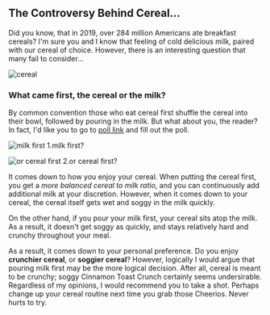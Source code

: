 ## The Controversy Behind Cereal...

Did you know, that in 2019, over 284 million Americans ate breakfast cereals? I'm sure you and I know that feeling of cold delicious milk, paired with our cereal of choice. However, there is an interesting question that many fail to consider...

![cereal](https://images.unsplash.com/photo-1521483451569-e33803c0330c?ixlib=rb-1.2.1&ixid=eyJhcHBfaWQiOjEyMDd9&auto=format&fit=crop&w=977&q=80)

### What came first, the cereal or the milk?

By common convention those who eat cereal first shuffle the cereal into their bowl, followed by pouring in the milk. But what about you, the reader?
In fact, I'd like you to go to [poll link](http://www.quibblo.com/quiz/bvJi9qK/What-do-you-put-in-first-the-cereal-or-the-milk) and fill out the poll.

![milk first](https://images.unsplash.com/photo-1552404200-b22566b2317b?ixlib=rb-1.2.1&ixid=eyJhcHBfaWQiOjEyMDd9&auto=format&fit=crop&w=632&q=80) 
1.milk first?

![or cereal first](https://images.unsplash.com/photo-1457386335663-6115e304bd29?ixlib=rb-1.2.1&ixid=eyJhcHBfaWQiOjEyMDd9&auto=format&fit=crop&w=967&q=80) 
2.or cereal first?

It comes down to how you enjoy your cereal. When putting the cereal first, you get a _more balanced cereal to milk ratio_, and you can continuously add additional milk at your discretion. However, when it comes down to your cereal, the cereal itself gets wet and soggy in the milk quickly.

On the other hand, if you pour your milk first, your cereal sits atop the milk. As a result, it doesn't get soggy as quickly, and stays relatively hard and crunchy throughout your meal.

As a result, it comes down to your personal preference. Do you enjoy **crunchier cereal**, or **soggier cereal**? However, logically I would argue that pouring milk first may be the more logical decision. After all, cereal is meant to be crunchy; soggy Cinnamon Toast Crunch certainly seems undersirable. Regardless of my opinions, I would recommend you to take a shot. Perhaps change up your cereal routine next time you grab those Cheerios. Never hurts to try.

